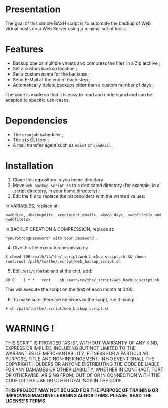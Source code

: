# Presentation
The goal of this simple BASH script is to automate the backup of Web virtual hosts on a Web Server using a minimal set of tools. 

# Features
- Backup one or multiple vhosts and compress the files in a Zip archive ;
- Set a custom backup location ;
- Set a custom name for the backups ;
- Send E-Mail at the end of each step ;
- Automatically delete backups older than a custom number of days ;

The code is made so that it is easy to read and understand and can be adapted to specific use-cases.

# Dependencies
- The `cron` job scheduler ;
- The `zip` CLI tool ;
- A mail transfer agent such as `exim4` or `sendmail` ;

# Installation
1. Clone this repository in you home directory
2. Move `web_backup_script.sh` to a dedicated directory (for example, in a .script directory, in your home directory) ;
3. Edit the file to replace the placeholders with the wanted values:

In VARIABLES, replace at:
```
<webdir>, <backupdir>, <recipient_email>, <keep_day>, <webfiles1> and <webfiles2>
```
In BACKUP CREATION & COMPRESSION, replace at:
```
"yourStrongPassword" with your password ;
```

4. Give this file execution permissions:
```
$ chmod 700 /path/to/the/.script/web_backup_script.sh && chown root:root /path/to/the/.script/web_backup_script.sh
```

5. Edit `/etc/crontab` and at the end, add:
```
00 0    1 * *   root    sh /path/to/the/.script/web_backup_script.sh
```
This will execute the script on the first of each month at 0:00.

6. To make sure there are no errors in the script, run it using:
```
# sh /path/to/the/.script/web_backup_script.sh
```

# WARNING !
THIS SCRIPT IS PROVIDED "AS IS", WITHOUT WARRANTY OF ANY KIND, EXPRESS OR IMPLIED, INCLUDING BUT NOT LIMITED TO THE WARRANTIES OF MERCHANTABILITY, FITNESS FOR A PARTICULAR PURPOSE, TITLE AND NON-INFRINGEMENT. IN NO EVENT SHALL THE COPYRIGHT HOLDERS OR ANYONE DISTRIBUTING THE CODE BE LIABLE FOR ANY DAMAGES OR OTHER LIABILITY, WHETHER IN CONTRACT, TORT OR OTHERWISE, ARISING FROM, OUT OF OR IN CONNECTION WITH THE CODE OR THE USE OR OTHER DEALINGS IN THE CODE.

**THIS PROJECT MAY NOT BE USED FOR THE PURPOSE OF TRAINING OR IMPROVING MACHINE LEARNING ALGORITHMS. PLEASE, READ THE LICENSE'S TERMS.** 
